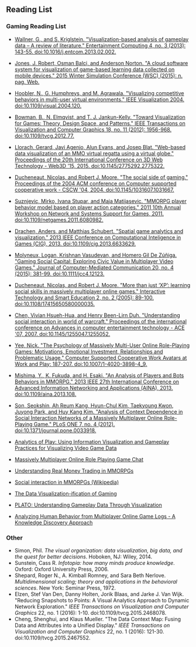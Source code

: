 ## Reading List

### Gaming Reading List
- [Wallner, G., and S. Kriglstein. "Visualization-based analysis of gameplay data – A review of literature." Entertainment Computing 4, no. 3 (2013): 143-55. doi:10.1016/j.entcom.2013.02.002.](http://ac.els-cdn.com/S1875952113000049/1-s2.0-S1875952113000049-main.pdf?_tid=711c70e6-097e-11e7-84c7-00000aacb35e&acdnat=1489582612_fdfc98f83e7f8574754d321907ed2e8c)
- [Jones, J. Robert, Osman Balci, and Anderson Norton. "A cloud software system for visualization of game-based learning data collected on mobile devices." 2015 Winter Simulation Conference (WSC) (2015): n. pag. Web.](http://www.informs-sim.org/wsc15papers/126.pdf)
- [Hoobler, N., G. Humphreys, and M. Agrawala. "Visualizing competitive behaviors in multi-user virtual environments." IEEE Visualization 2004. doi:10.1109/visual.2004.120.](http://citeseerx.ist.psu.edu/viewdoc/download?doi=10.1.1.143.8978&rep=rep1&type=pdf)
- [Bowman, B., N. Elmqvist, and T. J. Jankun-Kelly. "Toward Visualization for Games: Theory, Design Space, and Patterns." IEEE Transactions on Visualization and Computer Graphics 18, no. 11 (2012): 1956-968. doi:10.1109/tvcg.2012.77.](http://www.umiacs.umd.edu/~elm/projects/visgames/visgames.pdf)
- [Llorach, Gerard, Javi Agenjo, Alun Evans, and Josep Blat. "Web-based data visualization of an MMO virtual regatta using a virtual globe." Proceedings of the 20th International Conference on 3D Web Technology - Web3D '15, 2015. doi:10.1145/2775292.2775322.](http://alunevans.info/publications/Web-based-data-visualization-of-an-MMO-virtual-regatta-using-a-virtual-globe-W3D2015.pdf)
- [Ducheneaut, Nicolas, and Robert J. Moore. "The social side of gaming." Proceedings of the 2004 ACM conference on Computer supported cooperative work - CSCW '04, 2004. doi:10.1145/1031607.1031667.](http://www2.parc.com/csl/members/nicolas/documents/CSCW2004-SWG.pdf)
- [Suznjevic, Mirko, Ivana Stupar, and Maja Matijasevic. "MMORPG player behavior model based on player action categories." 2011 10th Annual Workshop on Network and Systems Support for Games, 2011. doi:10.1109/netgames.2011.6080982.](https://www.google.com/url?sa=t&rct=j&q=&esrc=s&source=web&cd=1&cad=rja&uact=8&ved=0ahUKEwifpq_Ux9jSAhWP14MKHY3TD2YQFggcMAA&url=http%3A%2F%2Fieeexplore.ieee.org%2Fiel5%2F6069665%2F6080976%2F06080982.pdf&usg=AFQjCNFARzy6sF6Mfl57kG999g_MiVHnlA&sig2=GOXJDcQcBHxueDq_syL0KQ)
- [Drachen, Anders, and Matthias Schubert. "Spatial game analytics and visualization." 2013 IEEE Conference on Computational Inteligence in Games (CIG), 2013. doi:10.1109/cig.2013.6633629.](https://www.researchgate.net/profile/Anders_Drachen/publication/250306144_Spatial_Game_Analytics_and_Visualization_Pre-print/links/00b7d51e9a3d1156a3000000/Spatial-Game-Analytics-and-Visualization-Pre-print.pdf)
- [Molyneux, Logan, Krishnan Vasudevan, and Homero Gil De Zúñiga. "Gaming Social Capital: Exploring Civic Value in Multiplayer Video Games." Journal of Computer-Mediated Communication 20, no. 4 (2015): 381-99. doi:10.1111/jcc4.12123.](http://onlinelibrary.wiley.com/store/10.1111/jcc4.12123/asset/jcc412123.pdf?v=1&t=j0aykth7&s=6fa40a610eb393dcaeae102fe531665d0d41acdc)
- [Ducheneaut, Nicolas, and Robert J. Moore. "More than just ‘XP’: learning social skills in massively multiplayer online games." Interactive Technology and Smart Education 2, no. 2 (2005): 89-100. doi:10.1108/17415650580000035.](http://www2.parc.com/csl/members/nicolas/documents/ITSE.pdf)
- [Chen, Vivian Hsueh-Hua, and Henry Been-Lirn Duh. "Understanding social interaction in world of warcraft." Proceedings of the international conference on Advances in computer entertainment technology - ACE '07, 2007. doi:10.1145/1255047.1255052.](https://91-592-722.wiki.uml.edu/file/view/warcraft_social_networking.pdf)
- [Yee, Nick. "The Psychology of Massively Multi-User Online Role-Playing Games: Motivations, Emotional Investment, Relationships and Problematic Usage." Computer Supported Cooperative Work Avatars at Work and Play: 187-207. doi:10.1007/1-4020-3898-4_9.](http://www.nickyee.com/daedalus/archives/02_04/Yee_Book_Chapter.pdf)
- [Mishima, Y., K. Fukuda, and H. Esaki. "An Analysis of Players and Bots Behaviors in MMORPG." 2013 IEEE 27th International Conference on Advanced Information Networking and Applications (AINA), 2013. doi:10.1109/aina.2013.108.](http://hiroshi1.hongo.wide.ad.jp/hiroshi/papers/2013/mishima_AINA2013.pdf)
- [Son, Seokshin, Ah Reum Kang, Hyun-Chul Kim, Taekyoung Kwon, Juyong Park, and Huy Kang Kim. "Analysis of Context Dependence in Social Interaction Networks of a Massively Multiplayer Online Role-Playing Game." PLoS ONE 7, no. 4 (2012). doi:10.1371/journal.pone.0033918.](http://journals.plos.org/plosone/article/file?id=10.1371/journal.pone.0033918&type=printable)

- [Analytics of Play: Using Information Visualization and Gameplay Practices for Visualizing Video Game Data](https://pdfs.semanticscholar.org/dc1a/f248be6fdd1569a7893299e481c5b52b035d.pdf)
- [Massively Multiplayer Online Role Playing Game Chat](http://computerforensicsblog.champlain.edu/wp-content/uploads/2016/01/MMORPG-Chat.pdf)
- [Understanding Real Money Trading in MMORPGs](https://library.gwu.edu/sites/default/files/eckles/Understanding%20Real%20Money%20Trading%20in%20MMORPGs.pdf)
- [Social interaction in MMORPGs (Wikipedia)](https://en.wikipedia.org/wiki/Social_interaction_in_MMORPGs)
- [The Data Visualization-ification of Gaming](http://www.dundas.com/support/blog/the-data-visualization-ification-of-video-games)
- [PLATO: Understanding Gameplay Data Through Visualization](http://gur.hcigames.com/wp-content/uploads/2015/02/PLATO-Understanding-Gameplay-Data-Through-Visualization.pdf)
- [Analyzing Human Behavior from Multiplayer Online Game Logs - A Knowledge Discovery Approach](https://pdfs.semanticscholar.org/2204/59edf889252a486cf04e4a1e51feb79431a3.pdf)


### Other
- Simon, Phil. *The visual organization: data visualization, big data, and the quest for better decisions*. Hoboken, NJ: Wiley, 2014.
- Sunstein, Cass R. *Infotopia: how many minds produce knowledge*. Oxford: Oxford University Press, 2006.
- Shepard, Roger N., A. Kimball Romney, and Sara Beth Nerlove. *Multidimensional scaling; theory and applications in the behavioral sciences*. New York: Seminar Press, 1972.
- Elzen, Stef Van Den, Danny Holten, Jorik Blaas, and Jarke J. Van Wijk. "Reducing Snapshots to Points: A Visual Analytics Approach to Dynamic Network Exploration." *IEEE Transactions on Visualization and Computer Graphics* 22, no. 1 (2016): 1-10. doi:10.1109/tvcg.2015.2468078.
- Cheng, Shenghui, and Klaus Mueller. "The Data Context Map: Fusing Data and Attributes into a Unified Display." *IEEE Transactions on Visualization and Computer Graphics* 22, no. 1 (2016): 121-30. doi:10.1109/tvcg.2015.2467552.
